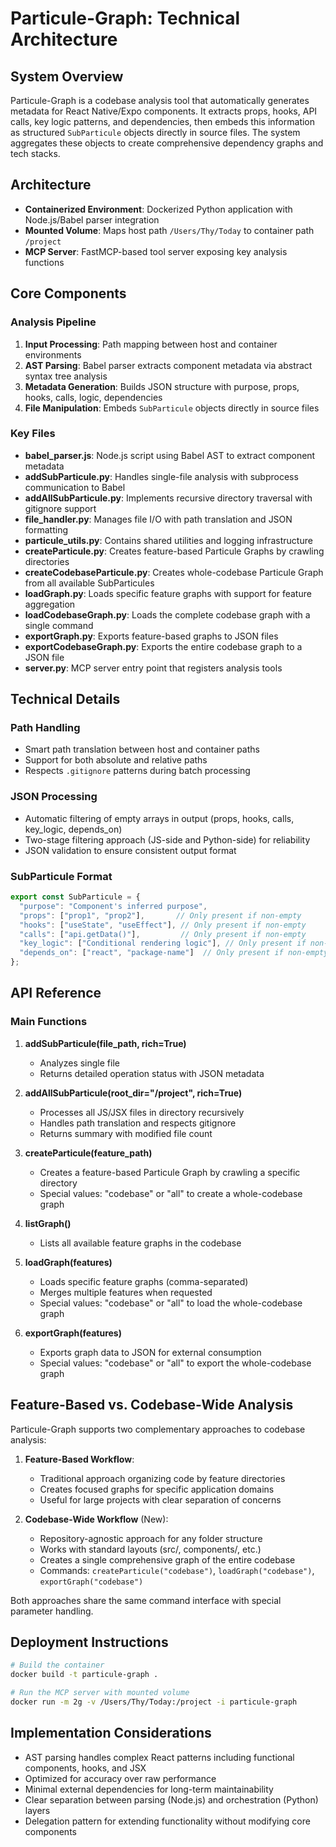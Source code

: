 # Particule-Graph: Technical Architecture

## System Overview

Particule-Graph is a codebase analysis tool that automatically generates metadata for React Native/Expo components. It extracts props, hooks, API calls, key logic patterns, and dependencies, then embeds this information as structured `SubParticule` objects directly in source files. The system aggregates these objects to create comprehensive dependency graphs and tech stacks.

## Architecture

- **Containerized Environment**: Dockerized Python application with Node.js/Babel parser integration
- **Mounted Volume**: Maps host path `/Users/Thy/Today` to container path `/project`
- **MCP Server**: FastMCP-based tool server exposing key analysis functions

## Core Components

### Analysis Pipeline
1. **Input Processing**: Path mapping between host and container environments
2. **AST Parsing**: Babel parser extracts component metadata via abstract syntax tree analysis
3. **Metadata Generation**: Builds JSON structure with purpose, props, hooks, calls, logic, dependencies
4. **File Manipulation**: Embeds `SubParticule` objects directly in source files

### Key Files

- **babel_parser.js**: Node.js script using Babel AST to extract component metadata
- **addSubParticule.py**: Handles single-file analysis with subprocess communication to Babel
- **addAllSubParticule.py**: Implements recursive directory traversal with gitignore support
- **file_handler.py**: Manages file I/O with path translation and JSON formatting
- **particule_utils.py**: Contains shared utilities and logging infrastructure
- **createParticule.py**: Creates feature-based Particule Graphs by crawling directories
- **createCodebaseParticule.py**: Creates whole-codebase Particule Graph from all available SubParticules
- **loadGraph.py**: Loads specific feature graphs with support for feature aggregation
- **loadCodebaseGraph.py**: Loads the complete codebase graph with a single command
- **exportGraph.py**: Exports feature-based graphs to JSON files
- **exportCodebaseGraph.py**: Exports the entire codebase graph to a JSON file
- **server.py**: MCP server entry point that registers analysis tools

## Technical Details

### Path Handling
- Smart path translation between host and container paths
- Support for both absolute and relative paths
- Respects `.gitignore` patterns during batch processing

### JSON Processing
- Automatic filtering of empty arrays in output (props, hooks, calls, key_logic, depends_on)
- Two-stage filtering approach (JS-side and Python-side) for reliability
- JSON validation to ensure consistent output format

### SubParticule Format
```javascript
export const SubParticule = {
  "purpose": "Component's inferred purpose",
  "props": ["prop1", "prop2"],       // Only present if non-empty
  "hooks": ["useState", "useEffect"], // Only present if non-empty
  "calls": ["api.getData()"],         // Only present if non-empty
  "key_logic": ["Conditional rendering logic"], // Only present if non-empty
  "depends_on": ["react", "package-name"]  // Only present if non-empty
};
```

## API Reference

### Main Functions

1. **addSubParticule(file_path, rich=True)**
   - Analyzes single file
   - Returns detailed operation status with JSON metadata

2. **addAllSubParticule(root_dir="/project", rich=True)**
   - Processes all JS/JSX files in directory recursively
   - Handles path translation and respects gitignore
   - Returns summary with modified file count

3. **createParticule(feature_path)**
   - Creates a feature-based Particule Graph by crawling a specific directory
   - Special values: "codebase" or "all" to create a whole-codebase graph

4. **listGraph()**
   - Lists all available feature graphs in the codebase

5. **loadGraph(features)**
   - Loads specific feature graphs (comma-separated)
   - Merges multiple features when requested
   - Special values: "codebase" or "all" to load the whole-codebase graph

6. **exportGraph(features)**
   - Exports graph data to JSON for external consumption
   - Special values: "codebase" or "all" to export the whole-codebase graph

## Feature-Based vs. Codebase-Wide Analysis

Particule-Graph supports two complementary approaches to codebase analysis:

1. **Feature-Based Workflow**:
   - Traditional approach organizing code by feature directories
   - Creates focused graphs for specific application domains
   - Useful for large projects with clear separation of concerns

2. **Codebase-Wide Workflow** (New):
   - Repository-agnostic approach for any folder structure
   - Works with standard layouts (src/, components/, etc.)
   - Creates a single comprehensive graph of the entire codebase
   - Commands: `createParticule("codebase")`, `loadGraph("codebase")`, `exportGraph("codebase")`

Both approaches share the same command interface with special parameter handling.

## Deployment Instructions

```bash
# Build the container
docker build -t particule-graph .

# Run the MCP server with mounted volume
docker run -m 2g -v /Users/Thy/Today:/project -i particule-graph
```

## Implementation Considerations

- AST parsing handles complex React patterns including functional components, hooks, and JSX
- Optimized for accuracy over raw performance
- Minimal external dependencies for long-term maintainability
- Clear separation between parsing (Node.js) and orchestration (Python) layers
- Delegation pattern for extending functionality without modifying core components
